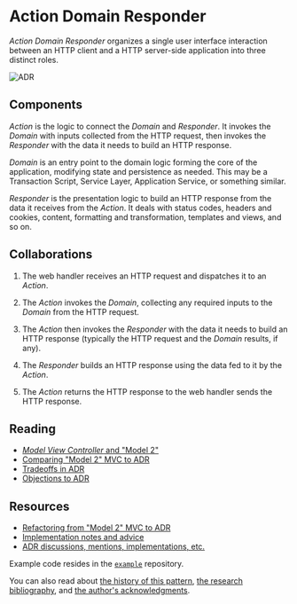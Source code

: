 # Action Domain Responder

_Action Domain Responder_ organizes a single user interface interaction between an HTTP client and a HTTP server-side application into three distinct roles.

![ADR](adr.png)

## Components

_Action_ is the logic to connect the _Domain_ and _Responder_. It invokes the _Domain_ with inputs collected from the HTTP request, then invokes the _Responder_ with the data it needs to build an HTTP response.

_Domain_ is an entry point to the domain logic forming the core of the application, modifying state and persistence as needed. This may be a Transaction Script, Service Layer, Application Service, or something similar.

_Responder_ is the presentation logic to build an HTTP response from the data it receives from the _Action_. It deals with status codes, headers and cookies, content, formatting and transformation, templates and views, and so on.

## Collaborations

1. The web handler receives an HTTP request and dispatches it to an _Action_.

1. The _Action_ invokes the _Domain_, collecting any required inputs to the _Domain_ from the HTTP request.

1. The _Action_ then invokes the _Responder_ with the data it needs to build an HTTP response (typically the HTTP request and the _Domain_ results, if any).

1. The _Responder_ builds an HTTP response using the data fed to it by the _Action_.

1. The _Action_ returns the HTTP response to the web handler sends the HTTP response.

## Reading

- [_Model View Controller_ and "Model 2"](./MVC-MODEL-2.md)
- [Comparing "Model 2" MVC to ADR](./ADR.md)
- [Tradeoffs in ADR](./TRADEOFFS.md)
- [Objections to ADR](./OBJECTIONS.md)

## Resources

- [Refactoring from "Model 2" MVC to ADR](./REFACTORING.md)
- [Implementation notes and advice](./IMPLEMENTATION.md)
- [ADR discussions, mentions, implementations, etc.](./MENTIONS.md)

Example code resides in the [`example`](https://github.com/pmjones/adr-example) repository.

You can also read about [the history of this pattern](./HISTORY.md), [the research bibliography](./BIBLIO.md), and [the author's acknowledgments](./ACKNOWLEDGEMENTS.md).
